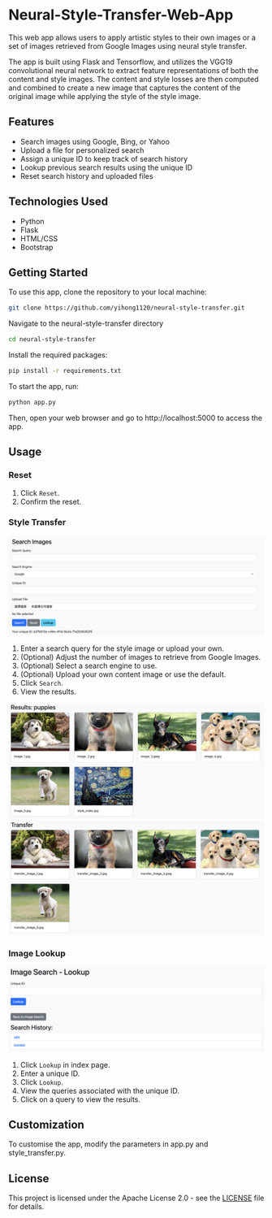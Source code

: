 # Neural-Style-Transfer-Web-App
This web app allows users to apply artistic styles to their own images or a set of images retrieved from Google Images using neural style transfer.

The app is built using Flask and Tensorflow, and utilizes the VGG19 convolutional neural network to extract feature representations of both the content and style images. The content and style losses are then computed and combined to create a new image that captures the content of the original image while applying the style of the style image.

## Features

- Search images using Google, Bing, or Yahoo
- Upload a file for personalized search
- Assign a unique ID to keep track of search history
- Lookup previous search results using the unique ID
- Reset search history and uploaded files

## Technologies Used

- Python
- Flask
- HTML/CSS
- Bootstrap


## Getting Started
To use this app, clone the repository to your local machine:

```bash
git clone https://github.com/yihong1120/neural-style-transfer.git
```

Navigate to the neural-style-transfer directory

```bash
cd neural-style-transfer
```

Install the required packages:

```bash
pip install -r requirements.txt
```

To start the app, run:

```bash
python app.py
```

Then, open your web browser and go to http://localhost:5000 to access the app.

## Usage

### Reset
1. Click `Reset`.
2. Confirm the reset.

### Style Transfer
![Image search and style select section](https://github.com/yihong1120/Neural-Style-Transfer-Web-App/blob/main/images/search_setting.png)
1. Enter a search query for the style image or upload your own.
2. (Optional) Adjust the number of images to retrieve from Google Images.
3. (Optional) Select a search engine to use.
5. (Optional) Upload your own content image or use the default.
6. Click `Search`.
7. View the results.

![Display pictures grabbed from the Internet and the style template image](https://github.com/yihong1120/Neural-Style-Transfer-Web-App/blob/main/images/grabbed_images.png)
![Display the transfer images](https://github.com/yihong1120/Neural-Style-Transfer-Web-App/blob/main/images/transferred_images.png)

### Image Lookup
![Display lookup section](https://github.com/yihong1120/Neural-Style-Transfer-Web-App/blob/main/images/lookup.png)
1. Click `Lookup` in index page.
2. Enter a unique ID.
3. Click `Lookup`.
4. View the queries associated with the unique ID.
5. Click on a query to view the results.

## Customization
To customise the app, modify the parameters in app.py and style_transfer.py.

## License

This project is licensed under the Apache License 2.0 - see the [LICENSE](https://github.com/yihong1120/Neural-Style-Transfer-Web-App/blob/main/LICENSE) file for details.
